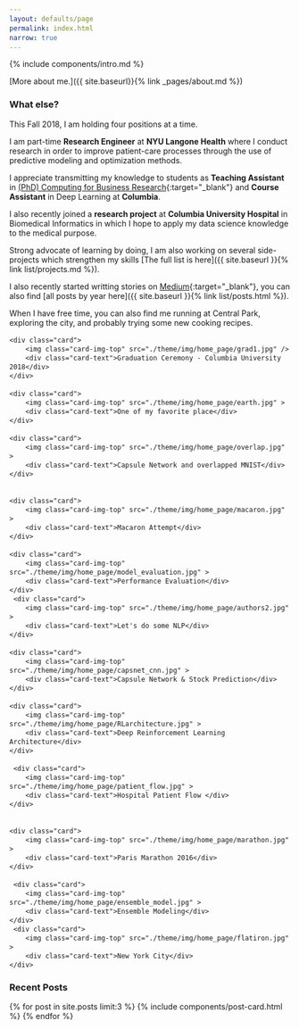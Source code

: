 ```yaml
---
layout: defaults/page
permalink: index.html
narrow: true
---
```



{% include components/intro.md %}

[More about me.]({{ site.baseurl}}{% link _pages/about.md %})

### What else?

This Fall 2018, I am holding four positions at a time. 

I am part-time <b>Research Engineer</b> at <b>NYU Langone Health</b> where I conduct research in order to improve patient-care processes through the use of predictive modeling and optimization methods. 

I appreciate transmitting my knowledge to students as <b>Teaching Assistant</b> in [(PhD) Computing for Business Research](https://www8.gsb.columbia.edu/courses/phd/2018/fall/b9122-001){:target="_blank"} and <b>Course Assistant</b> in Deep Learning at <b>Columbia</b>. 

I also recently joined a <b>research project</b> at <b>Columbia University Hospital</b> in Biomedical Informatics in which I hope to apply my data science knowledge to the medical purpose.

Strong advocate of learning by doing, I am also working on several side-projects which strengthen my skills [The full list is here]({{ site.baseurl }}{% link list/projects.md %}). 

I also recently started writting stories on [Medium](https://medium.com/@selimamrouni){:target="_blank"}, you can also find [all posts by year here]({{ site.baseurl }}{% link list/posts.html %}).

When I have free time, you can also find me running at Central Park, exploring the city, and probably trying some new cooking recipes.



<div class="card-columns">
    
    <div class="card">
        <img class="card-img-top" src="./theme/img/home_page/grad1.jpg" />
        <div class="card-text">Graduation Ceremony - Columbia University 2018</div>
    </div>

    <div class="card">
        <img class="card-img-top" src="./theme/img/home_page/earth.jpg" >
        <div class="card-text">One of my favorite place</div>
    </div>

    <div class="card">
        <img class="card-img-top" src="./theme/img/home_page/overlap.jpg" >
        <div class="card-text">Capsule Network and overlapped MNIST</div>
    </div>


    <div class="card">
        <img class="card-img-top" src="./theme/img/home_page/macaron.jpg" >
        <div class="card-text">Macaron Attempt</div>
    </div>

    <div class="card">
        <img class="card-img-top" src="./theme/img/home_page/model_evaluation.jpg" >
        <div class="card-text">Performance Evaluation</div>
    </div>
     <div class="card">
        <img class="card-img-top" src="./theme/img/home_page/authors2.jpg" >
        <div class="card-text">Let's do some NLP</div>
    </div>

    <div class="card">
        <img class="card-img-top" src="./theme/img/home_page/capsnet_cnn.jpg" >
        <div class="card-text">Capsule Network & Stock Prediction</div>
    </div>

    <div class="card">
        <img class="card-img-top" src="./theme/img/home_page/RLarchitecture.jpg" >
        <div class="card-text">Deep Reinforcement Learning Architecture</div>
    </div>

     <div class="card">
        <img class="card-img-top" src="./theme/img/home_page/patient_flow.jpg" >
        <div class="card-text">Hospital Patient Flow </div>
    </div>


    <div class="card">
        <img class="card-img-top" src="./theme/img/home_page/marathon.jpg" >
        <div class="card-text">Paris Marathon 2016</div>
    </div>

     <div class="card">
        <img class="card-img-top" src="./theme/img/home_page/ensemble_model.jpg" >
        <div class="card-text">Ensemble Modeling</div>
    </div>
     <div class="card">
        <img class="card-img-top" src="./theme/img/home_page/flatiron.jpg" >
        <div class="card-text">New York City</div>
    </div>

</div>




### Recent Posts

{% for post in site.posts limit:3 %}
{% include components/post-card.html %}
{% endfor %}



